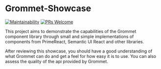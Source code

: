 # Grommet-Showcase

[![Maintainability](https://api.codeclimate.com/v1/badges/79fd6c4128c2f43092ee/maintainability)](https://codeclimate.com/github/neokeld/Grommet-Showcase/maintainability) [![PRs Welcome](https://img.shields.io/badge/PRs-welcome-brightgreen.svg?style=flat-square)](http://makeapullrequest.com)

This project aims to demonstrate the capabilities of the Grommet component library through small and simple implementations of components from PrimeReact, Semantic UI React and other libraries.

After reviewing this showcase, you should have a good understanding of what Grommet can do and get a feel for how easy it is to use. You can also assess the quality of the api provided by Grommet.

